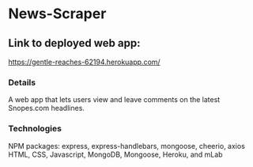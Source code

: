 # News-Scraper
## Link to deployed web app:
https://gentle-reaches-62194.herokuapp.com/

### Details
A web app that lets users view and leave comments on the latest Snopes.com headlines. 

### Technologies
   NPM packages: express, express-handlebars, mongoose, cheerio, axios
   <br>
   HTML, CSS, Javascript, MongoDB, Mongoose, Heroku, and mLab